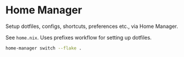 # Home Manager

Setup dotfiles, configs, shortcuts, preferences etc., via Home Manager.

See `home.nix`.
Uses prefixes workflow for setting up dotfiles.

```bash
home-manager switch --flake .
```
